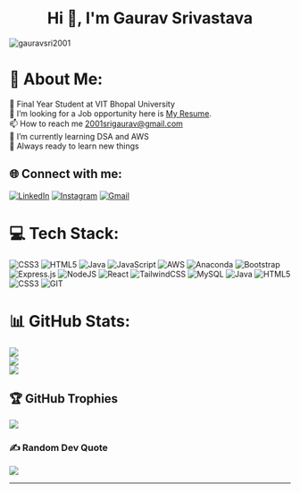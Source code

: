 <h1 align="center">Hi 👋, I'm Gaurav Srivastava</h1>
<p align="left"> <img src="https://komarev.com/ghpvc/?username=gauravsri2001&label=Profile%20views&color=0e75b6&style=flat" alt="gauravsri2001" /> </p>

# 💫 About Me:
🏫 Final Year Student at VIT Bhopal University<br>
🤝 I’m looking for a Job opportunity here is [My Resume](https://docs.google.com/document/d/1YZ4GN4Pz43BY-K4Og7YmOfLtzBjfUcoK/edit?usp=drive_link).<br>
📫 How to reach me 2001srigaurav@gmail.com<br>
🌱 I’m currently learning DSA and AWS<br>
📖 Always ready to learn new things


## 🌐 Connect with me:
[![LinkedIn](https://img.shields.io/badge/LinkedIn-%230077B5.svg?logo=linkedin&logoColor=white)](https://linkedin.com/in/gaurav-srivastava2001) 
[![Instagram](https://img.shields.io/badge/Instagram-%23E4405F.svg?logo=Instagram&logoColor=white)](https://instagram.com/_gauravsri_11) [![Gmail](https://img.shields.io/badge/gmail-%23EA4335.svg?style=plastic&logo=gmail&logoColor=white)](mailto:2001srigaurav@gmail.com) 

# 💻 Tech Stack:
![CSS3](https://img.shields.io/badge/css3-%231572B6.svg?style=for-the-badge&logo=css3&logoColor=white) ![HTML5](https://img.shields.io/badge/html5-%23E34F26.svg?style=for-the-badge&logo=html5&logoColor=white) ![Java](https://img.shields.io/badge/java-%23ED8B00.svg?style=for-the-badge&logo=openjdk&logoColor=white) ![JavaScript](https://img.shields.io/badge/javascript-%23323330.svg?style=for-the-badge&logo=javascript&logoColor=%23F7DF1E) ![AWS](https://img.shields.io/badge/AWS-%23FF9900.svg?style=for-the-badge&logo=amazon-aws&logoColor=white) ![Anaconda](https://img.shields.io/badge/Anaconda-%2344A833.svg?style=for-the-badge&logo=anaconda&logoColor=white) ![Bootstrap](https://img.shields.io/badge/bootstrap-%238511FA.svg?style=for-the-badge&logo=bootstrap&logoColor=white) ![Express.js](https://img.shields.io/badge/express.js-%23404d59.svg?style=for-the-badge&logo=express&logoColor=%2361DAFB) ![NodeJS](https://img.shields.io/badge/node.js-6DA55F?style=for-the-badge&logo=node.js&logoColor=white) ![React](https://img.shields.io/badge/react-%2320232a.svg?style=for-the-badge&logo=react&logoColor=%2361DAFB) ![TailwindCSS](https://img.shields.io/badge/tailwindcss-%2338B2AC.svg?style=for-the-badge&logo=tailwind-css&logoColor=white) ![MySQL](https://img.shields.io/badge/mysql-%2300000f.svg?style=for-the-badge&logo=mysql&logoColor=white) ![Java](https://img.shields.io/badge/java-%23ED8B00.svg?style=for-the-badge&logo=openjdk&logoColor=white) ![HTML5](https://img.shields.io/badge/html5-%23E34F26.svg?style=for-the-badge&logo=html5&logoColor=white) ![CSS3](https://img.shields.io/badge/css3-%231572B6.svg?style=for-the-badge&logo=css3&logoColor=white) ![GIT](https://img.shields.io/badge/Git-fc6d26?style=for-the-badge&logo=git&logoColor=white)
# 📊 GitHub Stats:
![](https://github-readme-stats.vercel.app/api?username=gauravsri2001&theme=dark&hide_border=false&include_all_commits=false&count_private=false)<br/>
![](https://github-readme-streak-stats.herokuapp.com/?user=gauravsri2001&theme=dark&hide_border=false)<br/>
![](https://github-readme-stats.vercel.app/api/top-langs/?username=gauravsri2001&theme=dark&hide_border=false&include_all_commits=false&count_private=false&layout=compact)

## 🏆 GitHub Trophies
![](https://github-profile-trophy.vercel.app/?username=gauravsri2001&theme=radical&no-frame=false&no-bg=true&margin-w=4)

### ✍️ Random Dev Quote
![](https://quotes-github-readme.vercel.app/api?type=horizontal&theme=radical)

---


